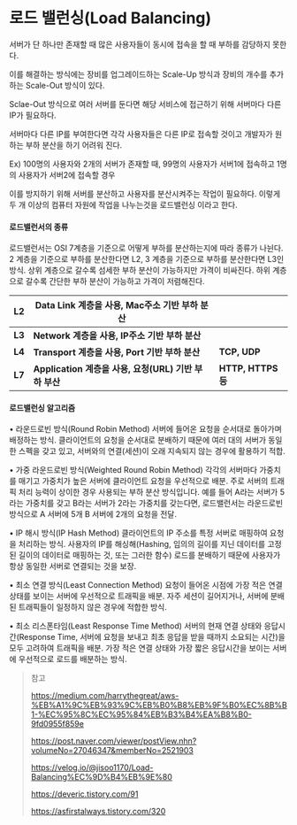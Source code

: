 # 로드 밸런싱(Load Balancing)

 

서버가 단 하나만 존재할 때 많은 사용자들이 동시에 접속을 할 때 부하를 감당하지 못한다.

이를 해결하는 방식에는 장비를 업그레이드하는 Scale-Up 방식과 장비의 개수를 추가하는 Scale-Out 방식이 있다.

Sclae-Out 방식으로 여러 서버를 둔다면 해당 서비스에 접근하기 위해 서버마다 다른 IP가 필요하다.

서버마다 다른 IP를 부여한다면 각각 사용자들은 다른 IP로 접속할 것이고 개발자가 원하는 부하 분산을 하기 어려워 진다.



Ex) 100명의 사용자와 2개의 서버가 존재할 때, 99명의 사용자가 서버1에 접속하고 1명의 사용자가 서버2에 접속할 경우



이를 방지하기 위해 서버를 분산하고 사용자를 분산시켜주는 작업이 필요하다. 이렇게 두 개 이상의 컴퓨터 자원에 작업을 나누는것을 로드밸런싱 이라고 한다.



#### 로드밸런서의 종류

로드밸런서는 OSI 7계층을 기준으로 어떻게 부하를 분산하는지에 따라 종류가 나뉜다. 2 계층을 기준으로 부하를 분산한다면 L2, 3 계층을 기준으로 부하를 분산한다면 L3인 방식. 상위 계층으로 갈수록 섬세한 부하 분산이 가능하지만 가격이 비싸진다. 하위 계층으로 갈수록 간단한 부하 분산이 가능하고 가격이 저렴해진다.



| L2     | Data Link 계층을 사용, Mac주소 기반 부하 분산         |                    |
| ------ | ----------------------------------------------------- | ------------------ |
| **L3** | **Network 계층을 사용, IP주소 기반 부하 분산**        |                    |
| **L4** | **Transport 계층을 사용, Port 기반 부하 분산**        | **TCP, UDP**       |
| **L7** | **Application 계층을 사용, 요청(URL) 기반 부하 부산** | **HTTP, HTTPS 등** |



#### 로드밸런싱 알고리즘

• 라운드로빈 방식(Round Robin Method)
서버에 들어온 요청을 순서대로 돌아가며 배정하는 방식. 클라이언트의 요청을 순서대로 분배하기 때문에 여러 대의 서버가 동일한 스펙을 갖고 있고, 서버와의 연결(세션)이 오래 지속되지 않는 경우에 활용하기 적합.

• 가중 라운드로빈 방식(Weighted Round Robin Method)
각각의 서버마다 가중치를 매기고 가중치가 높은 서버에 클라이언트 요청을 우선적으로 배분. 주로 서버의 트래픽 처리 능력이 상이한 경우 사용되는 부하 분산 방식입니다. 예를 들어 A라는 서버가 5라는 가중치를 갖고 B라는 서버가 2라는 가중치를 갖는다면, 로드밸런서는 라운드로빈 방식으로 A 서버에 5개 B 서버에 2개의 요청을 전달.

• IP 해시 방식(IP Hash Method)
클라이언트의 IP 주소를 특정 서버로 매핑하여 요청을 처리하는 방식. 사용자의 IP를 해싱해(Hashing, 임의의 길이를 지닌 데이터를 고정된 길이의 데이터로 매핑하는 것, 또는 그러한 함수) 로드를 분배하기 때문에 사용자가 항상 동일한 서버로 연결되는 것을 보장. 

• 최소 연결 방식(Least Connection Method)
요청이 들어온 시점에 가장 적은 연결상태를 보이는 서버에 우선적으로 트래픽을 배분. 자주 세션이 길어지거나, 서버에 분배된 트래픽들이 일정하지 않은 경우에 적합한 방식.

• 최소 리스폰타임(Least Response Time Method)
서버의 현재 연결 상태와 응답시간(Response Time, 서버에 요청을 보내고 최초 응답을 받을 때까지 소요되는 시간)을 모두 고려하여 트래픽을 배분. 가장 적은 연결 상태와 가장 짧은 응답시간을 보이는 서버에 우선적으로 로드를 배분하는 방식.





> 참고
>
> https://medium.com/harrythegreat/aws-%EB%A1%9C%EB%93%9C%EB%B0%B8%EB%9F%B0%EC%8B%B1-%EC%95%8C%EC%95%84%EB%B3%B4%EA%B8%B0-9fd0955f859e
>
> https://post.naver.com/viewer/postView.nhn?volumeNo=27046347&memberNo=2521903
>
> https://velog.io/@jisoo1170/Load-Balancing%EC%9D%B4%EB%9E%80
>
> https://deveric.tistory.com/91
>
> https://asfirstalways.tistory.com/320


